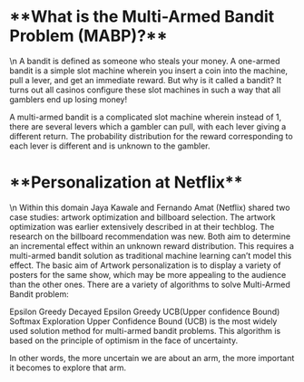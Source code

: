 <h1>**What is the Multi-Armed Bandit Problem (MABP)?**</h1> \n
A bandit is defined as someone who steals your money. A one-armed bandit is a simple slot machine wherein you insert a coin into the machine, pull a lever, and get an immediate reward. But why is it called a bandit? It turns out all casinos configure these slot machines in such a way that all gamblers end up losing money!

A multi-armed bandit is a complicated slot machine wherein instead of 1, there are several levers which a gambler can pull, with each lever giving a different return. The probability distribution for the reward corresponding to each lever is different and is unknown to the gambler.

<h1>**Personalization at Netflix**</h1> \n
Within this domain Jaya Kawale and Fernando Amat (Netflix) shared two case studies: artwork optimization and billboard selection. The artwork optimization was earlier extensively described in at their techblog. The research on the billboard recommendation was new. Both aim to determine an incremental effect within an unknown reward distribution. This requires a multi-armed bandit solution as traditional machine learning can’t model this effect.
The basic aim of Artwork personalization is to display a variety of posters for the same show, which may be more appealing to the audience than the other ones.
There are a variety of algorithms to solve Multi-Armed Bandit problem:

Epsilon Greedy
Decayed Epsilon Greedy
UCB(Upper confidence Bound)
Softmax Exploration
Upper Confidence Bound (UCB) is the most widely used solution method for multi-armed bandit problems. This algorithm is based on the principle of optimism in the face of uncertainty.

In other words, the more uncertain we are about an arm, the more important it becomes to explore that arm.
